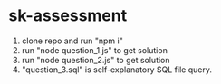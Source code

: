 # sk-assessment


1. clone repo and run "npm i"
2. run "node question_1.js" to get solution
3. run "node question_2.js" to get solution
4. "question_3.sql" is self-explanatory SQL file query.

